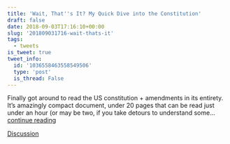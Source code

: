 ```yaml
---
title: 'Wait, That''s It? My Quick Dive into the Constitution'
draft: false
date: 2018-09-03T17:16:10+00:00
slug: '201809031716-wait-thats-it'
tags:
  - tweets
is_tweet: true
tweet_info:
  id: '1036558463558549506'
  type: 'post'
  is_thread: False
---
```




Finally got around to read the US constitution + amendments in its entirety. It’s amazingly compact document, under 20 pages that can be read just under an hour (or may be two, if you take detours to understand some... [continue reading](urls[0])

[Discussion](https://x.com/sytelus/status/1036558463558549506)
